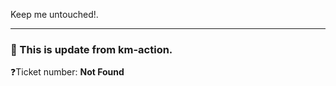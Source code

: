 Keep me untouched!.
<!-- START KM-ACTION -->
---
### 🤖 This is update from km-action.

❓Ticket number: **Not Found**
<!-- END KM-ACTION -->
